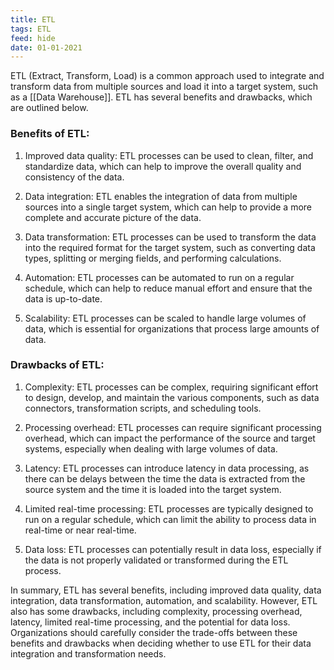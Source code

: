 ```yaml
---
title: ETL
tags: ETL
feed: hide
date: 01-01-2021
---
```

ETL (Extract, Transform, Load) is a common approach used to integrate and transform data from multiple sources and load it into a target system, such as a [[Data Warehouse]]. ETL has several benefits and drawbacks, which are outlined below.

### Benefits of ETL:

1.  Improved data quality: ETL processes can be used to clean, filter, and standardize data, which can help to improve the overall quality and consistency of the data.
    
2.  Data integration: ETL enables the integration of data from multiple sources into a single target system, which can help to provide a more complete and accurate picture of the data.
    
3.  Data transformation: ETL processes can be used to transform the data into the required format for the target system, such as converting data types, splitting or merging fields, and performing calculations.
    
4.  Automation: ETL processes can be automated to run on a regular schedule, which can help to reduce manual effort and ensure that the data is up-to-date.
    
5.  Scalability: ETL processes can be scaled to handle large volumes of data, which is essential for organizations that process large amounts of data.
    

### Drawbacks of ETL:

1.  Complexity: ETL processes can be complex, requiring significant effort to design, develop, and maintain the various components, such as data connectors, transformation scripts, and scheduling tools.
    
2.  Processing overhead: ETL processes can require significant processing overhead, which can impact the performance of the source and target systems, especially when dealing with large volumes of data.
    
3.  Latency: ETL processes can introduce latency in data processing, as there can be delays between the time the data is extracted from the source system and the time it is loaded into the target system.
    
4.  Limited real-time processing: ETL processes are typically designed to run on a regular schedule, which can limit the ability to process data in real-time or near real-time.
    
5.  Data loss: ETL processes can potentially result in data loss, especially if the data is not properly validated or transformed during the ETL process.
    

In summary, ETL has several benefits, including improved data quality, data integration, data transformation, automation, and scalability. However, ETL also has some drawbacks, including complexity, processing overhead, latency, limited real-time processing, and the potential for data loss. Organizations should carefully consider the trade-offs between these benefits and drawbacks when deciding whether to use ETL for their data integration and transformation needs.
